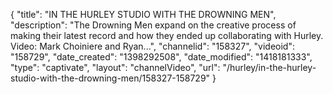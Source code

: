 {
    "title": "IN THE HURLEY STUDIO WITH THE DROWNING MEN",
    "description": "The Drowning Men expand on the creative process of making their latest record and how they ended up collaborating with Hurley. Video: Mark Choiniere and Ryan...",
    "channelid": "158327",
    "videoid": "158729",
    "date_created": "1398292508",
    "date_modified": "1418181333",
    "type": "captivate",
    "layout": "channelVideo",
    "url": "\/hurley\/in-the-hurley-studio-with-the-drowning-men\/158327-158729"
}